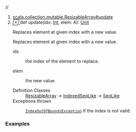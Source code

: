 //
<ol>
<li><a href="https://www.scala-lang.org/api/2.12.3/scala/collection/mutable/ArrayBuffer.html#update(idx:Int,elem:A):Unit">scala.collection.mutable.ResizableArray#update</a></li>
<li name="scala.collection.mutable.ResizableArray#update" visbl="pub" class="indented0 " data-isabs="false" fullcomment="yes" group="Ungrouped"> <a id="update(idx:Int,elem:A):Unit"></a><a id="update(Int,A):Unit"></a> <span class="permalink"> <a href="../../../scala/collection/mutable/ArrayBuffer.html#update(idx:Int,elem:A):Unit" title="Permalink"> <i class="material-icons"></i> </a> </span> <span class="modifier_kind"> <span class="modifier"></span> <span class="kind">def</span> </span> <span class="symbol"> <span class="name">update</span><span class="params">(<span name="idx">idx: <a href="../../Int.html" class="extype" name="scala.Int">Int</a></span>, <span name="elem">elem: <span class="extype" name="scala.collection.mutable.ArrayBuffer.A">A</span></span>)</span><span class="result">: <a href="../../Unit.html" class="extype" name="scala.Unit">Unit</a></span> </span> <p class="shortcomment cmt">Replaces element at given index with a new value.</p>
 <div class="fullcomment">
  <div class="comment cmt">
   <p>Replaces element at given index with a new value. </p>
  </div>
  <dl class="paramcmts block">
   <dt class="param">
    idx
   </dt>
   <dd class="cmt">
    <p>the index of the element to replace.</p>
   </dd>
   <dt class="param">
    elem
   </dt>
   <dd class="cmt">
    <p>the new value.</p>
   </dd>
  </dl>
  <dl class="attributes block"> 
   <dt>
    Definition Classes
   </dt>
   <dd>
    <a href="ResizableArray.html" class="extype" name="scala.collection.mutable.ResizableArray">ResizableArray</a> → 
    <a href="IndexedSeqLike.html" class="extype" name="scala.collection.mutable.IndexedSeqLike">IndexedSeqLike</a> → 
    <a href="SeqLike.html" class="extype" name="scala.collection.mutable.SeqLike">SeqLike</a>
   </dd>
   <dt>
    Exceptions thrown
   </dt>
   <dd>
    <span class="cmt"><p><a href="../../index.html#IndexOutOfBoundsException=IndexOutOfBoundsException" class="extmbr" name="scala.IndexOutOfBoundsException"><code>IndexOutOfBoundsException</code></a> if the index is not valid.</p></span>
   </dd>
  </dl>
 </div> </li>
        </ol>


### Examples



